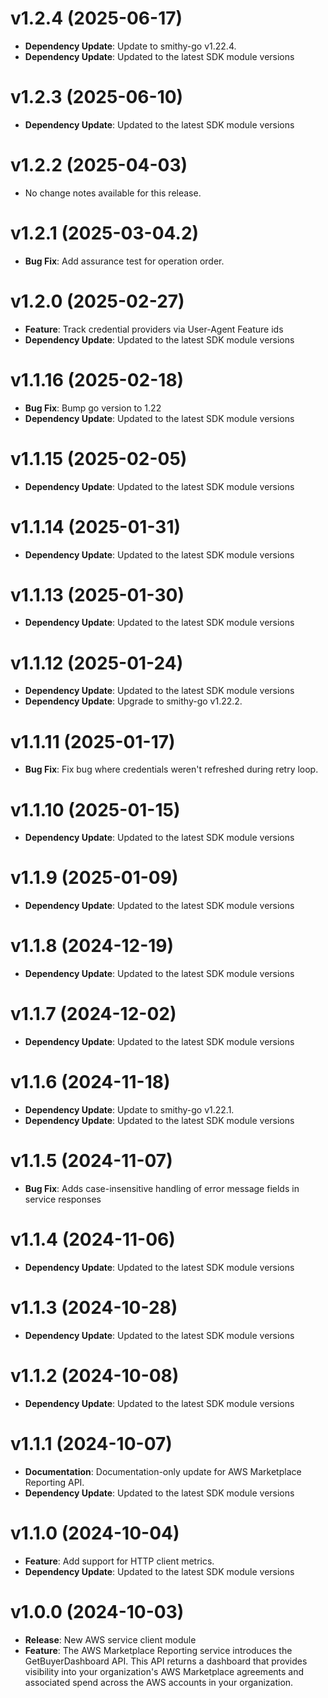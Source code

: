 # v1.2.4 (2025-06-17)

* **Dependency Update**: Update to smithy-go v1.22.4.
* **Dependency Update**: Updated to the latest SDK module versions

# v1.2.3 (2025-06-10)

* **Dependency Update**: Updated to the latest SDK module versions

# v1.2.2 (2025-04-03)

* No change notes available for this release.

# v1.2.1 (2025-03-04.2)

* **Bug Fix**: Add assurance test for operation order.

# v1.2.0 (2025-02-27)

* **Feature**: Track credential providers via User-Agent Feature ids
* **Dependency Update**: Updated to the latest SDK module versions

# v1.1.16 (2025-02-18)

* **Bug Fix**: Bump go version to 1.22
* **Dependency Update**: Updated to the latest SDK module versions

# v1.1.15 (2025-02-05)

* **Dependency Update**: Updated to the latest SDK module versions

# v1.1.14 (2025-01-31)

* **Dependency Update**: Updated to the latest SDK module versions

# v1.1.13 (2025-01-30)

* **Dependency Update**: Updated to the latest SDK module versions

# v1.1.12 (2025-01-24)

* **Dependency Update**: Updated to the latest SDK module versions
* **Dependency Update**: Upgrade to smithy-go v1.22.2.

# v1.1.11 (2025-01-17)

* **Bug Fix**: Fix bug where credentials weren't refreshed during retry loop.

# v1.1.10 (2025-01-15)

* **Dependency Update**: Updated to the latest SDK module versions

# v1.1.9 (2025-01-09)

* **Dependency Update**: Updated to the latest SDK module versions

# v1.1.8 (2024-12-19)

* **Dependency Update**: Updated to the latest SDK module versions

# v1.1.7 (2024-12-02)

* **Dependency Update**: Updated to the latest SDK module versions

# v1.1.6 (2024-11-18)

* **Dependency Update**: Update to smithy-go v1.22.1.
* **Dependency Update**: Updated to the latest SDK module versions

# v1.1.5 (2024-11-07)

* **Bug Fix**: Adds case-insensitive handling of error message fields in service responses

# v1.1.4 (2024-11-06)

* **Dependency Update**: Updated to the latest SDK module versions

# v1.1.3 (2024-10-28)

* **Dependency Update**: Updated to the latest SDK module versions

# v1.1.2 (2024-10-08)

* **Dependency Update**: Updated to the latest SDK module versions

# v1.1.1 (2024-10-07)

* **Documentation**: Documentation-only update for AWS Marketplace Reporting API.
* **Dependency Update**: Updated to the latest SDK module versions

# v1.1.0 (2024-10-04)

* **Feature**: Add support for HTTP client metrics.
* **Dependency Update**: Updated to the latest SDK module versions

# v1.0.0 (2024-10-03)

* **Release**: New AWS service client module
* **Feature**: The AWS Marketplace Reporting service introduces the GetBuyerDashboard API. This API returns a dashboard that provides visibility into your organization's AWS Marketplace agreements and associated spend across the AWS accounts in your organization.

